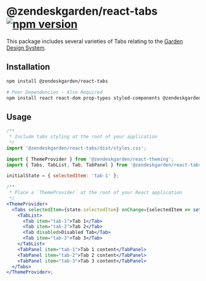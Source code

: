 # @zendeskgarden/react-tabs [![npm version](https://img.shields.io/npm/v/@zendeskgarden/react-tabs.svg?style=flat-square)](https://www.npmjs.com/package/@zendeskgarden/react-tabs)

This package includes several varieties of Tabs relating to
the [Garden Design System](https://zendeskgarden.github.io/).

## Installation

```sh
npm install @zendeskgarden/react-tabs

# Peer Dependencies - Also Required
npm install react react-dom prop-types styled-components @zendeskgarden/react-theming
```

## Usage

```jsx static
/**
 * Include tabs styling at the root of your application
 */
import '@zendeskgarden/react-tabs/dist/styles.css';

import { ThemeProvider } from '@zendeskgarden/react-theming';
import { Tabs, TabList, Tab, TabPanel } from '@zendeskgarden/react-tabs';

initialState = { selectedItem: 'tab-1' };

/**
 * Place a `ThemeProvider` at the root of your React application
 */
<ThemeProvider>
  <Tabs selectedItem={state.selectedItem} onChange={selectedItem => setState({ selectedItem })}>
    <TabList>
      <Tab item="tab-1">Tab 1</Tab>
      <Tab item="tab-2">Tab 2</Tab>
      <Tab disabled>Disabled Tab</Tab>
      <Tab item="tab-3">Tab 3</Tab>
    </TabList>
    <TabPanel item="tab-1">Tab 1 content</TabPanel>
    <TabPanel item="tab-2">Tab 2 content</TabPanel>
    <TabPanel item="tab-3">Tab 3 content</TabPanel>
  </Tabs>
</ThemeProvider>;
```
